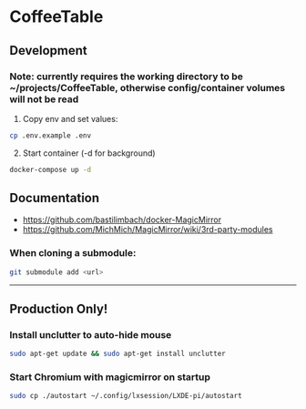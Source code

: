 # CoffeeTable

## Development

### Note: currently requires the working directory to be ~/projects/CoffeeTable, otherwise config/container volumes will not be read

1. Copy env and set values:
```sh
cp .env.example .env
```
2. Start container (-d for background)
```sh
docker-compose up -d
```

## Documentation
- https://github.com/bastilimbach/docker-MagicMirror
- https://github.com/MichMich/MagicMirror/wiki/3rd-party-modules

### When cloning a submodule:

```sh
git submodule add <url>
```

---

## Production Only!

### Install unclutter to auto-hide mouse
```sh
sudo apt-get update && sudo apt-get install unclutter
```

### Start Chromium with magicmirror on startup
```sh
sudo cp ./autostart ~/.config/lxsession/LXDE-pi/autostart
```
